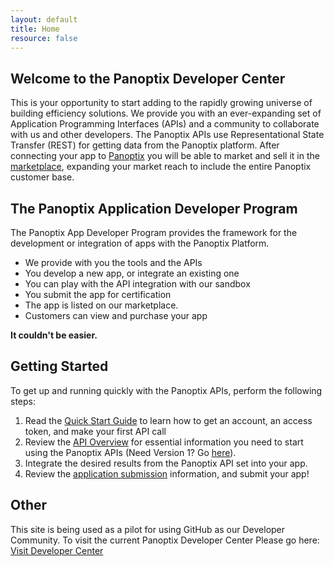 ```yaml
--- 
layout: default 
title: Home
resource: false
--- 
```


## Welcome to the Panoptix Developer Center
This is your opportunity to start adding to the rapidly growing universe of building efficiency solutions. We provide you with an ever-expanding set of Application Programming Interfaces (APIs) and a community to collaborate with us and other developers. The Panoptix APIs use Representational State Transfer (REST) for getting data from the Panoptix platform. After connecting your app to [Panoptix](https://www.panoptix.com) you will be able to market and sell it in the [marketplace](https://whatspossible.johnsoncontrols.com/community/panoptix/apps), expanding your market reach to include the entire Panoptix customer base.

## The Panoptix Application Developer Program
The Panoptix App Developer Program provides the framework for the development or integration of apps with the Panoptix Platform.

* We provide with you the tools and the APIs
* You develop a new app, or integrate an existing one
* You can play with the API integration with our sandbox
* You submit the app for certification
* The app is listed on our marketplace. 
* Customers can view and purchase your app

**It couldn't be easier.**

## Getting Started
To get up and running quickly with the Panoptix APIs, perform the following steps:

1. Read the [Quick Start Guide](overview/quickstartguide.html) to learn how to get an account, an access token, and make your first API call
2. Review the [API Overview](current) for essential information you need to start using the Panoptix APIs (Need Version 1? Go [here](previous)).
3. Integrate the desired results from the Panoptix API set into your app.
4. Review the [application submission](overview/applicationmarketplace.html) information, and submit your app!

## Other
This site is being used as a pilot for using GitHub as our Developer Community. To visit the current Panoptix Developer Center Please go here: [Visit Developer Center](https://developer.panoptix.com)

